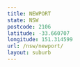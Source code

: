 ```yaml
---
title: NEWPORT
state: NSW
postcode: 2106
latitude: -33.660707
longitude: 151.314599
url: /nsw/newport/
layout: suburb
---
```

